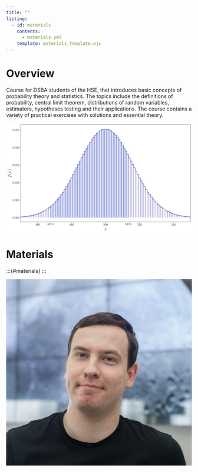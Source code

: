 ```yaml
---
title: ""
listing:
  - id: materials
    contents: 
      - materials.yml
    template: materials_template.ejs
---
```


# Overview

Course for DSBA students of the HSE, that introduces basic concepts of probability theory and statistics. The topics include the definitions of probability, central limit theorem, distributions of random variables, estimators, hypotheses testing and their applications. The course contains a variety of practical exercises with solutions and essential theory.

![](cc.svg)

# Materials
:::{#materials}
:::

![Instructor: Anton Afanasev, PhD](photo.jpg)